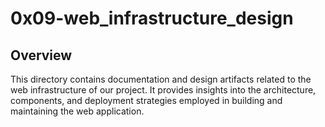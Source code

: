 # 0x09-web_infrastructure_design
## Overview
This directory contains documentation and design artifacts related to the web infrastructure of our project. It provides insights into the architecture, components, and deployment strategies employed in building and maintaining the web application.